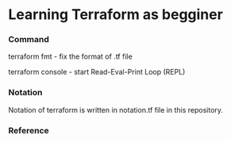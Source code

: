 # Learning Terraform as begginer

### Command
terraform fmt - fix the format of .tf file

terraform console - start Read-Eval-Print Loop (REPL)

### Notation
Notation of terraform is written in notation.tf file in this repository.

### Reference
